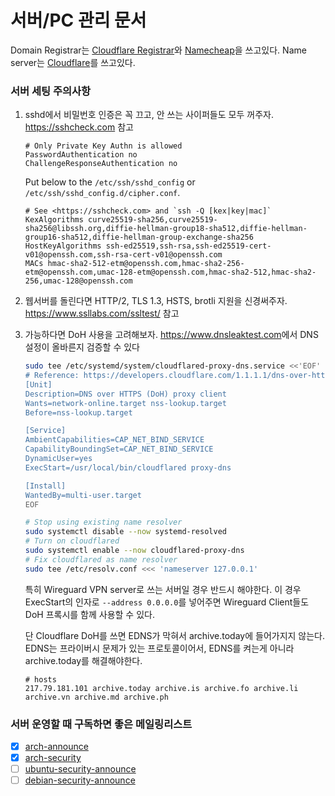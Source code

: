 서버/PC 관리 문서
========
Domain Registrar는 [Cloudflare Registrar]와 [Namecheap]을 쓰고있다. Name
server는 [Cloudflare]를 쓰고있다.

[Cloudflare Registrar]: https://www.cloudflare.com/products/registrar/
[Namecheap]: https://www.namecheap.com/
[Cloudflare]: https://www.cloudflare.com/

### 서버 세팅 주의사항
1.  sshd에서 비밀번호 인증은 꼭 끄고, 안 쓰는 사이퍼들도 모두 꺼주자.
    https://sshcheck.com 참고

    ```
    # Only Private Key Authn is allowed
    PasswordAuthentication no
    ChallengeResponseAuthentication no
    ```

    Put below to the `/etc/ssh/sshd_config` or `/etc/ssh/sshd_config.d/cipher.conf`.

    ```
    # See <https://sshcheck.com> and `ssh -Q [kex|key|mac]`
    KexAlgorithms curve25519-sha256,curve25519-sha256@libssh.org,diffie-hellman-group18-sha512,diffie-hellman-group16-sha512,diffie-hellman-group-exchange-sha256
    HostKeyAlgorithms ssh-ed25519,ssh-rsa,ssh-ed25519-cert-v01@openssh.com,ssh-rsa-cert-v01@openssh.com
    MACs hmac-sha2-512-etm@openssh.com,hmac-sha2-256-etm@openssh.com,umac-128-etm@openssh.com,hmac-sha2-512,hmac-sha2-256,umac-128@openssh.com
    ```

1.  웹서버를 돌린다면 HTTP/2, TLS 1.3, HSTS, brotli 지원을 신경써주자.
    https://www.ssllabs.com/ssltest/ 참고

1.  가능하다면 DoH 사용을 고려해보자. <https://www.dnsleaktest.com>에서 DNS
    설정이 올바른지 검증할 수 있다

    ```bash
    sudo tee /etc/systemd/system/cloudflared-proxy-dns.service <<'EOF'
    # Reference: https://developers.cloudflare.com/1.1.1.1/dns-over-https/cloudflared-proxy
    [Unit]
    Description=DNS over HTTPS (DoH) proxy client
    Wants=network-online.target nss-lookup.target
    Before=nss-lookup.target

    [Service]
    AmbientCapabilities=CAP_NET_BIND_SERVICE
    CapabilityBoundingSet=CAP_NET_BIND_SERVICE
    DynamicUser=yes
    ExecStart=/usr/local/bin/cloudflared proxy-dns

    [Install]
    WantedBy=multi-user.target
    EOF

    # Stop using existing name resolver
    sudo systemctl disable --now systemd-resolved
    # Turn on cloudflared
    sudo systemctl enable --now cloudflared-proxy-dns
    # Fix cloudflared as name resolver
    sudo tee /etc/resolv.conf <<< 'nameserver 127.0.0.1'
    ```

    특히 Wireguard VPN server로 쓰는 서버일 경우 반드시 해야한다. 이 경우
    ExecStart의 인자로 `--address 0.0.0.0`를 넣어주면 Wireguard Client들도 DoH
    프록시를 함께 사용할 수 있다.

    단 Cloudflare DoH를 쓰면 EDNS가 막혀서 archive.today에 들어가지지 않는다.
    EDNS는 프라이버시 문제가 있는 프로토콜이어서, EDNS를 켜는게 아니라
    archive.today를 해결해야한다.

    ```
    # hosts
    217.79.181.101 archive.today archive.is archive.fo archive.li archive.vn archive.md archive.ph
    ```


### 서버 운영할 때 구독하면 좋은 메일링리스트
- [x] [arch-announce](https://lists.archlinux.org/listinfo/arch-announce)
- [x] [arch-security](https://lists.archlinux.org/listinfo/arch-security)
- [ ] [ubuntu-security-announce](https://lists.ubuntu.com/mailman/listinfo/ubuntu-security-announce)
- [ ] [debian-security-announce](https://lists.debian.org/debian-security-announce/)
